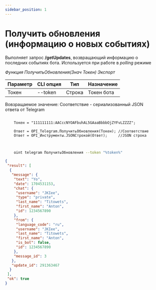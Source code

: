 ```yaml
---
sidebar_position: 1
---
```


# Получить обновления (информацию о новых событиях)
Выполняет запрос **/getUpdates**, возвращающий информацию о последних событиях бота. Используется при работе в *polling* режиме


*Функция ПолучитьОбновления(Знач Токен) Экспорт*

  | Параметр | CLI опция | Тип | Назначение |
  |-|-|-|-|
  | Токен | --token | Строка | Токен бота |
  
  Вовзращаемое значение: Соответствие - сериализованный JSON ответа от Telegram


```bsl title="Пример кода"
	
	Токен = "111111111:AACccNYOAFbuhAL5GAaaBbbbOjZYFvLZZZZ";
	
	Ответ = OPI_Telegram.ПолучитьОбновления(Токен); //Соответствие
	Ответ = OPI_Инструменты.JSONСтрокой(Ответ);     //JSON строка
	
```

```sh title="Пример команд CLI"

    oint telegram ПолучитьОбновления --token "%token%"

```

```json title="Результат"
{
 "result": [
  {
   "message": {
    "text": "Yo",
    "date": 1704531153,
    "chat": {
     "username": "JKIee",
     "type": "private",
     "last_name": "Titowets",
     "first_name": "Anton",
     "id": 1234567890
    },
    "from": {
     "language_code": "ru",
     "username": "JKIee",
     "last_name": "Titowets",
     "first_name": "Anton",
     "is_bot": false,
     "id": 1234567890
    },
    "message_id": 3
   },
   "update_id": 291363467
  }
 ],
 "ok": true
}
```
